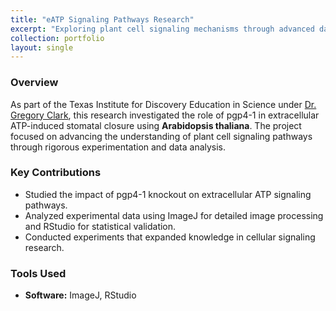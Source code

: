 ```yaml
---
title: "eATP Signaling Pathways Research"
excerpt: "Exploring plant cell signaling mechanisms through advanced data analysis and experimental validation."
collection: portfolio
layout: single
---
```


### Overview
As part of the Texas Institute for Discovery Education in Science under [Dr. Gregory Clark](https://sites.cns.utexas.edu/roux/gregclark), this research investigated the role of pgp4-1 in extracellular ATP-induced stomatal closure using **Arabidopsis thaliana**. The project focused on advancing the understanding of plant cell signaling pathways through rigorous experimentation and data analysis.

### Key Contributions
- Studied the impact of pgp4-1 knockout on extracellular ATP signaling pathways.  
- Analyzed experimental data using ImageJ for detailed image processing and RStudio for statistical validation.  
- Conducted experiments that expanded knowledge in cellular signaling research.

### Tools Used
- **Software:** ImageJ, RStudio
